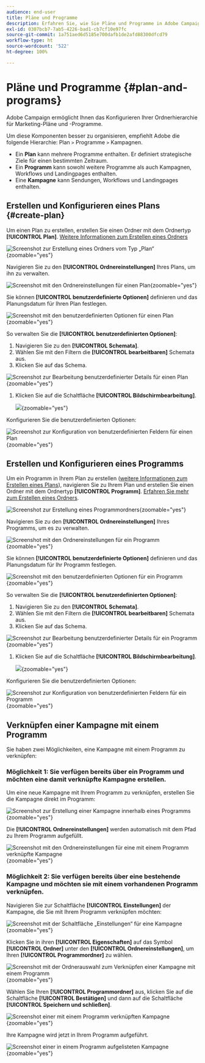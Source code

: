 ```yaml
---
audience: end-user
title: Pläne und Programme
description: Erfahren Sie, wie Sie Pläne und Programme in Adobe Campaign erstellen und konfigurieren können.
exl-id: 0307bcb7-7ab5-4226-bad1-cb7cf10e97fc
source-git-commit: 1a751aed6d5185e700dafb1de2afd88300dfcd79
workflow-type: ht
source-wordcount: '522'
ht-degree: 100%

---
```


# Pläne und Programme {#plan-and-programs}

Adobe Campaign ermöglicht Ihnen das Konfigurieren Ihrer Ordnerhierarchie für Marketing-Pläne und -Programme.

Um diese Komponenten besser zu organisieren, empfiehlt Adobe die folgende Hierarchie: Plan `>` Programme `>` Kampagnen.

* Ein **Plan** kann mehrere Programme enthalten. Er definiert strategische Ziele für einen bestimmten Zeitraum.
* Ein **Programm** kann sowohl weitere Programme als auch Kampagnen, Workflows und Landingpages enthalten.
* Eine **Kampagne** kann Sendungen, Workflows und Landingpages enthalten.

## Erstellen und Konfigurieren eines Plans {#create-plan}

Um einen Plan zu erstellen, erstellen Sie einen Ordner mit dem Ordnertyp **[!UICONTROL Plan]**. [Weitere Informationen zum Erstellen eines Ordners](../get-started/work-with-folders.md)

![Screenshot zur Erstellung eines Ordners vom Typ „Plan“](assets/plan_create.png){zoomable="yes"}

Navigieren Sie zu den **[!UICONTROL Ordnereinstellungen]** Ihres Plans, um ihn zu verwalten.

![Screenshot mit den Ordnereinstellungen für einen Plan](assets/plan_settings.png){zoomable="yes"}

Sie können **[!UICONTROL benutzerdefinierte Optionen]** definieren und das Planungsdatum für Ihren Plan festlegen.

![Screenshot mit den benutzerdefinierten Optionen für einen Plan](assets/plan_options.png){zoomable="yes"}

So verwalten Sie die **[!UICONTROL benutzerdefinierten Optionen]**:

1. Navigieren Sie zu den **[!UICONTROL Schemata]**.
1. Wählen Sie mit den Filtern die **[!UICONTROL bearbeitbaren]** Schemata aus.
1. Klicken Sie auf das Schema.

![Screenshot zur Bearbeitung benutzerdefinierter Details für einen Plan](assets/plan_edit.png){zoomable="yes"}

1. Klicken Sie auf die Schaltfläche **[!UICONTROL Bildschirmbearbeitung]**.

   ![](assets/plan_edit2.png){zoomable="yes"}

Konfigurieren Sie die benutzerdefinierten Optionen:

![Screenshot zur Konfiguration von benutzerdefinierten Feldern für einen Plan](assets/plan_customfields.png){zoomable="yes"}

## Erstellen und Konfigurieren eines Programms

Um ein Programm in Ihrem Plan zu erstellen ([weitere Informationen zum Erstellen eines Plans](#create-plan)), navigieren Sie zu Ihrem Plan und erstellen Sie einen Ordner mit dem Ordnertyp **[!UICONTROL Programm]**. [Erfahren Sie mehr zum Erstellen eines Ordners](../get-started/work-with-folders.md).

![Screenshot zur Erstellung eines Programmordners](assets/program_create.png){zoomable="yes"}

Navigieren Sie zu den **[!UICONTROL Ordnereinstellungen]** Ihres Programms, um es zu verwalten.

![Screenshot mit den Ordnereinstellungen für ein Programm](assets/program_settings.png){zoomable="yes"}

Sie können **[!UICONTROL benutzerdefinierte Optionen]** definieren und das Planungsdatum für Ihr Programm festlegen.

![Screenshot mit den benutzerdefinierten Optionen für ein Programm](assets/program_options.png){zoomable="yes"}

So verwalten Sie die **[!UICONTROL benutzerdefinierten Optionen]**:

1. Navigieren Sie zu den **[!UICONTROL Schemata]**.
1. Wählen Sie mit den Filtern die **[!UICONTROL bearbeitbaren]** Schemata aus.
1. Klicken Sie auf das Schema.

![Screenshot zur Bearbeitung benutzerdefinierter Details für ein Programm](assets/program_edit.png){zoomable="yes"}

1. Klicken Sie auf die Schaltfläche **[!UICONTROL Bildschirmbearbeitung]**.

   ![](assets/program_edit2.png){zoomable="yes"}

Konfigurieren Sie die benutzerdefinierten Optionen:

![Screenshot zur Konfiguration von benutzerdefinierten Feldern für ein Programm](assets/program_customfields.png){zoomable="yes"}

## Verknüpfen einer Kampagne mit einem Programm

Sie haben zwei Möglichkeiten, eine Kampagne mit einem Programm zu verknüpfen:

### Möglichkeit 1: Sie verfügen bereits über ein Programm und möchten eine damit verknüpfte Kampagne erstellen.

Um eine neue Kampagne mit Ihrem Programm zu verknüpfen, erstellen Sie die Kampagne direkt im Programm:

![Screenshot zur Erstellung einer Kampagne innerhalb eines Programms](assets/program_campaign_create.png){zoomable="yes"}

Die **[!UICONTROL Ordnereinstellungen]** werden automatisch mit dem Pfad zu Ihrem Programm aufgefüllt.

![Screenshot mit den Ordnereinstellungen für eine mit einem Programm verknüpfte Kampagne](assets/program_campaign_folder.png){zoomable="yes"}

### Möglichkeit 2: Sie verfügen bereits über eine bestehende Kampagne und möchten sie mit einem vorhandenen Programm verknüpfen.

Navigieren Sie zur Schaltfläche **[!UICONTROL Einstellungen]** der Kampagne, die Sie mit Ihrem Programm verknüpfen möchten:

![Screenshot mit der Schaltfläche „Einstellungen“ für eine Kampagne](assets/campaign_settings.png){zoomable="yes"}

Klicken Sie in ihren **[!UICONTROL Eigenschaften]** auf das Symbol **[!UICONTROL Ordner]** unter den **[!UICONTROL Ordnereinstellungen]**, um Ihren **[!UICONTROL Programmordner]** zu wählen.

![Screenshot mit der Ordnerauswahl zum Verknüpfen einer Kampagne mit einem Programm](assets/campaign_folder.png){zoomable="yes"}

Wählen Sie Ihren **[!UICONTROL Programmordner]** aus, klicken Sie auf die Schaltfläche **[!UICONTROL Bestätigen]** und dann auf die Schaltfläche **[!UICONTROL Speichern und schließen]**.

![Screenshot einer mit einem Programm verknüpften Kampagne](assets/campaign_linked.png){zoomable="yes"}

Ihre Kampagne wird jetzt in Ihrem Programm aufgeführt.

![Screenshot einer in einem Programm aufgelisteten Kampagne](assets/campaign_in_program.png){zoomable="yes"}